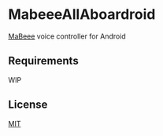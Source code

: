 # MabeeeAllAboardroid

[MaBeee](http://mabeee.mobi/) voice controller for Android

## Requirements

WIP

## License

[MIT](LICENSE)
